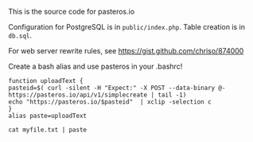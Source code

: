 This is the source code for pasteros.io

Configuration for PostgreSQL is in `public/index.php`. Table creation is in `db.sql`. 

For web server rewrite rules, see https://gist.github.com/chriso/874000


Create a bash alias and use pasteros in your .bashrc! 
```
function uploadText {
pasteid=$( curl -silent -H "Expect:" -X POST --data-binary @- https://pasteros.io/api/v1/simplecreate | tail -1)
echo "https://pasteros.io/$pasteid"  | xclip -selection c
}
alias paste=uploadText
```


`cat myfile.txt | paste`
